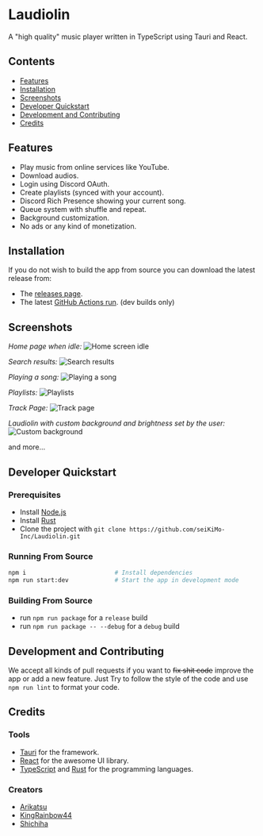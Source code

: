 # Laudiolin

A "high quality" music player written in TypeScript using Tauri and React.

## Contents

- [Features](#features)
- [Installation](#installation)
- [Screenshots](#screenshots)
- [Developer Quickstart](#developer-quickstart)
- [Development and Contributing](#development-and-contributing)
- [Credits](#credits)

## Features

- Play music from online services like YouTube.
- Download audios.
- Login using Discord OAuth.
- Create playlists (synced with your account).
- Discord Rich Presence showing your current song.
- Queue system with shuffle and repeat.
- Background customization.
- No ads or any kind of monetization.

## Installation

If you do not wish to build the app from source you can download the latest release from: 
- The [releases page](https://github.com/seiKiMo-Inc/Laudiolin/releases).
- The latest [GitHub Actions run](https://nightly.link/seiKiMo-Inc/Laudiolin/workflows/build/tauri-react). (dev builds only)

## Screenshots

*Home page when idle:*
![Home screen idle](https://user-images.githubusercontent.com/104459145/204433262-fe488ced-125c-474c-9491-b34378f2532b.png)

*Search results:*
![Search results](https://user-images.githubusercontent.com/104459145/204433675-2201aebb-d296-44b5-ac29-c543a878bdf7.png)

*Playing a song:*
![Playing a song](https://user-images.githubusercontent.com/104459145/204433880-02cba57a-b9fb-4630-823c-da49d64c02b7.png)

*Playlists:*
![Playlists](https://user-images.githubusercontent.com/104459145/204434065-2f471779-804a-40c7-8767-c3d6c3a8858b.png)

*Track Page:*
![Track page](https://user-images.githubusercontent.com/104459145/204434443-40b504e0-5ecc-410f-b5bf-845502310309.png)

*Laudiolin with custom background and brightness set by the user:*
![Custom background](https://user-images.githubusercontent.com/104459145/204435369-0af52e18-0d98-44ea-92d3-17ee0c077fbe.png)

and more...

## Developer Quickstart

### Prerequisites

- Install [Node.js](https://nodejs.org/en/)
- Install [Rust](https://www.rust-lang.org/tools/install)
- Clone the project with `git clone https://github.com/seiKiMo-Inc/Laudiolin.git`

### Running From Source

```bash
npm i                         # Install dependencies
npm run start:dev             # Start the app in development mode
```

### Building From Source

- run `npm run package` for a `release` build
- run `npm run package -- --debug` for a `debug` build

## Development and Contributing

We accept all kinds of pull requests if you want to ~~fix shit code~~ improve the app or add a new feature.
Just Try to follow the style of the code and use `npm run lint` to format your code.

## Credits

### Tools

- [Tauri](https://tauri.app/) for the framework.
- [React](https://reactjs.org/) for the awesome UI library.
- [TypeScript](https://www.typescriptlang.org/) and [Rust](https://www.rust-lang.org/) for the programming languages.

### Creators

- [Arikatsu](https://github.com/Arikatsu)
- [KingRainbow44](https://github.com/KingRainbow44)
- [Shichiha](https://github.com/Shichiha)
